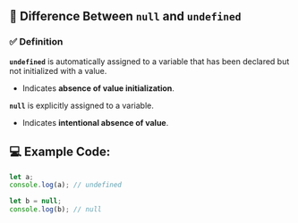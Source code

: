 ## 🔹 Difference Between `null` and `undefined`

### ✅ Definition

**`undefined`** is automatically assigned to a variable that has been declared but not initialized with a value.
  - Indicates **absence of value initialization**.

**`null`** is explicitly assigned to a variable.
  - Indicates **intentional absence of value**.

## 💻 Example Code:

```javascript
let a;
console.log(a); // undefined

let b = null;
console.log(b); // null
